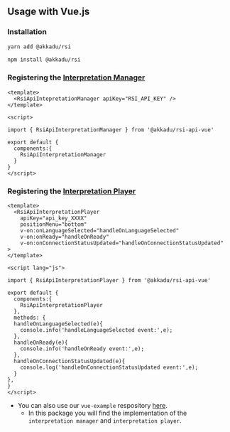 ## Usage with Vue.js

### Installation
```bash
yarn add @akkadu/rsi
```
```bash
npm install @akkadu/rsi
```

### Registering the [Interpretation Manager](/interpretation-manager/index.html)

```vue
<template>
  <RsiApiIntepretationManager apiKey="RSI_API_KEY" />
</template>

<script>

import { RsiApiInterpretationManager } from '@akkadu/rsi-api-vue'

export default {
  components:{
    RsiApiInterpretationManager
  }
}
</script>
```

### Registering the [Interpretation Player](/interpretation-player/index.html)

```vue
<template>
  <RsiApiInterpretationPlayer
    apiKey="api_key_XXXX" 
    positionMenu="bottom" 
    v-on:onLanguageSelected="handleOnLanguageSelected"
    v-on:onReady="handleOnReady"
    v-on:onConnectionStatusUpdated="handleOnConnectionStatusUpdated"  >
</template>

<script lang="js">

import { RsiApiInterpretationPlayer } from '@akkadu/rsi-api-vue'

export default {
  components:{
    RsiApiInterpretationPlayer
  },
  methods: {
  handleOnLanguageSelected(e){
    console.info('handleLanguageSelected event:',e);
  },
  handleOnReady(e){
    console.info('handleOnReady event:',e);
  },
  handleOnConnectionStatusUpdated(e){
    console.log('handleOnConnectionStatusUpdated event:',e);
  }
},
}
</script>
```

* You can also use our `vue-example` respository [here](https://github.com/Akkadu/rsi-api-widgets/tree/main/vue-example).
  * In this package you will find the implementation of the `interpretation manager` and `interpretation player`. 


